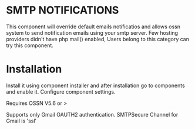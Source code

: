 SMTP NOTIFICATIONS
==================

This component will override default emails notificatios and allows ossn system to send notification emails using your smtp server.
Few hosting providers didn't have php mail() enabled, Users belong to this category can try this component.

Installation
============

Install it using component installer and after installation go to components and enable it. Configure component settings.

Requires OSSN V5.6 or >

Supports only Gmail OAUTH2 authentication.
SMTPSecure Channel for Gmail is 'ssl'